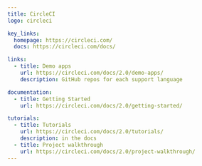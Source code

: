 ```yaml
---
title: CircleCI
logo: circleci

key_links:
  homepage: https://circleci.com/
  docs: https://circleci.com/docs/

links:
  - title: Demo apps
    url: https://circleci.com/docs/2.0/demo-apps/
    description: GitHub repos for each support language

documentation:
  - title: Getting Started
    url: https://circleci.com/docs/2.0/getting-started/

tutorials:
  - title: Tutorials
    url: https://circleci.com/docs/2.0/tutorials/
    description: in the docs
  - title: Project walkthrough
    url: https://circleci.com/docs/2.0/project-walkthrough/
---
```

